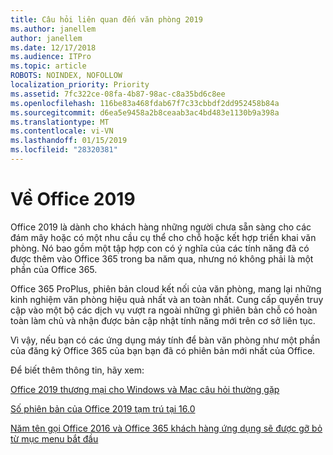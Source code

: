 ```yaml
---
title: Câu hỏi liên quan đến văn phòng 2019
ms.author: janellem
author: janellem
ms.date: 12/17/2018
ms.audience: ITPro
ms.topic: article
ROBOTS: NOINDEX, NOFOLLOW
localization_priority: Priority
ms.assetid: 7fc322ce-08fa-4b87-98ac-c8a35bd6c8ee
ms.openlocfilehash: 116be83a468fdab67f7c33cbbdf2dd952458b84a
ms.sourcegitcommit: d6ea5e9458a2b8ceaab3ac4bd483e1130b9a398a
ms.translationtype: MT
ms.contentlocale: vi-VN
ms.lasthandoff: 01/15/2019
ms.locfileid: "28320381"
---
```

# <a name="about-office-2019"></a>Về Office 2019

Office 2019 là dành cho khách hàng những người chưa sẵn sàng cho các đám mây hoặc có một nhu cầu cụ thể cho chỗ hoặc kết hợp triển khai văn phòng. Nó bao gồm một tập hợp con có ý nghĩa của các tính năng đã có được thêm vào Office 365 trong ba năm qua, nhưng nó không phải là một phần của Office 365.
  
Office 365 ProPlus, phiên bản cloud kết nối của văn phòng, mang lại những kinh nghiệm văn phòng hiệu quả nhất và an toàn nhất. Cung cấp quyền truy cập vào một bộ các dịch vụ vượt ra ngoài những gì phiên bản chỗ có hoàn toàn làm chủ và nhận được bản cập nhật tính năng mới trên cơ sở liên tục.
  
Vì vậy, nếu bạn có các ứng dụng máy tính để bàn văn phòng như một phần của đăng ký Office 365 của bạn bạn đã có phiên bản mới nhất của Office.
  
Để biết thêm thông tin, hãy xem:
  
[Office 2019 thương mại cho Windows và Mac câu hỏi thường gặp](https://support.microsoft.com/help/4133312)
  
[Số phiên bản của Office 2019 tạm trú tại 16.0](https://docs.microsoft.com/deployoffice/office2019/overview)
  
[Năm tên gọi Office 2016 và Office 365 khách hàng ứng dụng sẽ được gỡ bỏ từ mục menu bắt đầu](https://support.office.com/article/8fe5e052-76d2-49de-af30-2e84ed3da907.aspx)
  

